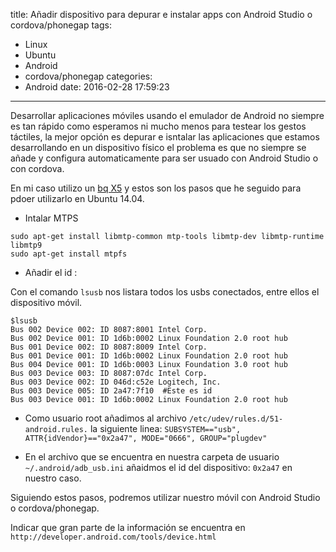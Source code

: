 title: Añadir dispositivo para depurar e instalar apps con Android Studio o cordova/phonegap
tags:
- Linux
- Ubuntu
- Android
- cordova/phonegap
categories:
- Android
date: 2016-02-28 17:59:23
---

Desarrollar aplicaciones móviles usando el emulador de Android no siempre es tan rápido como esperamos ni mucho menos para testear los gestos táctiles, la mejor opción es depurar e isntalar las aplicaciones que estamos desarrollando en un dispositivo físico el problema es que no siempre se añade y configura automaticamente para ser usuado con Android Studio o con cordova.

En mi caso utilizo un [bq X5](http://www.bq.com/es/aquaris-x5) y estos son los pasos que he seguido para pdoer utilizarlo en Ubuntu 14.04.

-  Intalar MTPS
```
sudo apt-get install libmtp-common mtp-tools libmtp-dev libmtp-runtime libmtp9
sudo apt-get install mtpfs
```

- Añadir el id :

Con el comando `lsusb` nos listara todos los usbs conectados, entre ellos el dispositivo móvil.


```
$lsusb
Bus 002 Device 002: ID 8087:8001 Intel Corp.
Bus 002 Device 001: ID 1d6b:0002 Linux Foundation 2.0 root hub
Bus 001 Device 002: ID 8087:8009 Intel Corp.
Bus 001 Device 001: ID 1d6b:0002 Linux Foundation 2.0 root hub
Bus 004 Device 001: ID 1d6b:0003 Linux Foundation 3.0 root hub
Bus 003 Device 003: ID 8087:07dc Intel Corp.
Bus 003 Device 002: ID 046d:c52e Logitech, Inc.
Bus 003 Device 005: ID 2a47:7f10  #Este es id
Bus 003 Device 001: ID 1d6b:0002 Linux Foundation 2.0 root hub

```

- Como usuario root añadimos al archivo `/etc/udev/rules.d/51-android.rules.` la siguiente linea:
`SUBSYSTEM=="usb", ATTR{idVendor}=="0x2a47", MODE="0666", GROUP="plugdev"`

- En el archivo que se encuentra en nuestra carpeta de usuario `~/.android/adb_usb.ini` añaidmos el id del dispositivo: `0x2a47` en nuestro caso.

Siguiendo estos pasos, podremos utilizar nuestro móvil con Android Studio o cordova/phonegap.

Indicar que gran parte de la información se encuentra en
`http://developer.android.com/tools/device.html`
